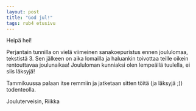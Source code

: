```yaml
---
layout: post
title: "God jul!"
tags: rub4 etusivu
---
```


Heipä hei!

Perjantain tunnilla on vielä viimeinen sanakoepuristus ennen joululomaa, tekstistä 3. Sen jälkeen on aika lomailla
ja haluankin toivottaa teille oikein rentouttavaa joulunaikaa! Joululoman kunniaksi olen lempeällä tuulella,
ei siis läksyjä!

Tammikuussa palaan itse remmiin ja jatketaan sitten töitä (ja läksyjä ;)) todenteolla.

Jouluterveisin,
Riikka
